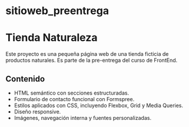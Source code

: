 # sitioweb_preentrega

# Tienda Naturaleza

Este proyecto es una pequeña página web de una tienda ficticia de productos naturales. Es parte de la pre-entrega del curso de FrontEnd.

## Contenido

- HTML semántico con secciones estructuradas.
- Formulario de contacto funcional con Formspree.
- Estilos aplicados con CSS, incluyendo Flexbox, Grid y Media Queries.
- Diseño responsive.
- Imágenes, navegación interna y fuentes personalizadas.
